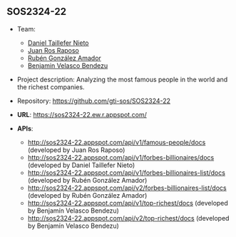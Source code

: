 ## SOS2324-22

- Team:
  - [Daniel Taillefer Nieto](https://github.com/dantainie)
  - [Juan Ros Raposo](https://github.com/juarosrap)
  - [Rubén González Amador](https://github.com/rubgonama)
  - [Benjamin Velasco Bendezu](https://github.com/benvelben)

- Project description: Analyzing the most famous people in the world
and the richest companies.

- Repository: https://github.com/gti-sos/SOS2324-22
- **URL**: https://sos2324-22.ew.r.appspot.com/
-  **APIs**:
    - http://sos2324-22.appspot.com/api/v1/famous-people/docs (developed by Juan Ros Raposo)
    - http://sos2324-22.appspot.com/api/v1/forbes-billionaires/docs (developed by Daniel Taillefer Nieto)
    - http://sos2324-22.appspot.com/api/v1/forbes-billionaires-list/docs (developed by Rubén González Amador)
    - http://sos2324-22.appspot.com/api/v2/forbes-billionaires-list/docs (developed by Rubén González Amador)
    - http://sos2324-22.appspot.com/api/v1/top-richest/docs (developed by Benjamín Velasco Bendezu)
    - http://sos2324-22.appspot.com/api/v2/top-richest/docs (developed by Benjamín Velasco Bendezu)
